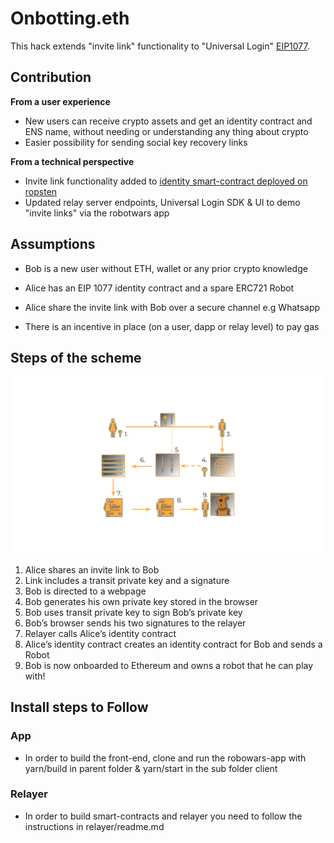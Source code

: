 # Onbotting.eth

This hack extends "invite link" functionality to "Universal Login" [EIP1077](https://github.com/ethereum/EIPs/blob/master/EIPS/eip-1077.md).


## Contribution


**From a user experience**

- New users can receive crypto assets and get an identity contract and ENS name, without needing or understanding any thing about crypto
- Easier possibility for sending social key recovery links


**From a technical perspective**

 - Invite link functionality added to [identity smart-contract deployed on ropsten](https://ropsten.etherscan.io/tx/0x7e50b62248473cf3976829f1d404d6cad911b3c8a3799a31f375403facd9243a)
 - Updated relay server endpoints, Universal Login SDK & UI to demo "invite links" via the robotwars app




## Assumptions

- Bob is a new user without ETH, wallet or any prior crypto knowledge

- Alice has an EIP 1077 identity contract and a spare ERC721 Robot

- Alice share the invite link with Bob over a secure channel e.g Whatsapp

- There is an incentive in place (on a user, dapp or relay level) to pay gas


## Steps of the scheme

![alt text](https://github.com/Dobrokhvalov/CryptoLife/blob/master/onbotting.eth%20(1).svg)

1) Alice shares an  invite link to Bob
2) Link includes a transit private key and a signature
3) Bob is directed to a webpage
4) Bob generates his own private key stored in the browser
5) Bob uses transit private key to sign Bob’s private key
6) Bob’s browser sends his two signatures to the relayer 
7) Relayer calls Alice’s identity contract
8) Alice’s identity contract creates an identity contract for Bob and sends a Robot
9) Bob is now onboarded to Ethereum and owns a robot that he can play with!

## Install steps to Follow


### App

- In order to build the front-end, clone and run the robowars-app with yarn/build in parent folder & yarn/start in the sub folder client

### Relayer 

- In order to build smart-contracts and relayer you need to follow the instructions in relayer/readme.md




